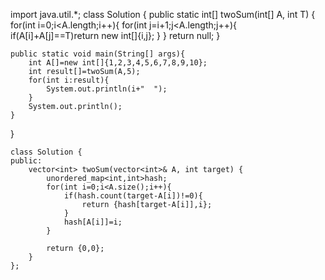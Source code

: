 import java.util.*;
class Solution {
	public static int[] twoSum(int[] A, int T) {
        for(int i=0;i<A.length;i++){
            for(int j=i+1;j<A.length;j++){
                if(A[i]+A[j]==T)return new int[]{i,j};
            }
        }
        return null;
    }

	public static void main(String[] args){
		int A[]=new int[]{1,2,3,4,5,6,7,8,9,10};
		int result[]=twoSum(A,5);
		for(int i:result){
			System.out.println(i+"  ");
		}
		System.out.println();
	}
}

```
class Solution {
public:
    vector<int> twoSum(vector<int>& A, int target) {
        unordered_map<int,int>hash;
        for(int i=0;i<A.size();i++){
            if(hash.count(target-A[i])!=0){
                return {hash[target-A[i]],i};
            }
            hash[A[i]]=i;
        }
        
        return {0,0};
    }
};

```
